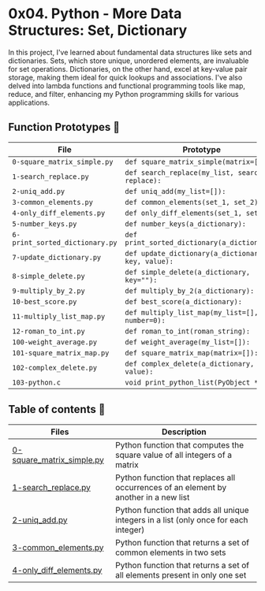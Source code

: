 # 0x04. Python - More Data Structures: Set, Dictionary

In this project, I've learned about fundamental data structures like sets and dictionaries. Sets, which store unique, unordered elements, are invaluable for set operations. Dictionaries, on the other hand, excel at key-value pair storage, making them ideal for quick lookups and associations. I've also delved into lambda functions and functional programming tools like map, reduce, and filter, enhancing my Python programming skills for various applications.

## Function Prototypes :memo:

| File                           | Prototype                                                                                                 |
| ------------------------------ | --------------------------------------------------------------------------------------------------------- |
| `0-square_matrix_simple.py`    | `def square_matrix_simple(matrix=[]):`                                                                    |
| `1-search_replace.py`          | `def search_replace(my_list, search, replace):`                                                           |
| `2-uniq_add.py`                | `def uniq_add(my_list=[]):`                                                                               |
| `3-common_elements.py`         | `def common_elements(set_1, set_2):`                                                                      |
| `4-only_diff_elements.py`      | `def only_diff_elements(set_1, set_2):`                                                                   |
| `5-number_keys.py`             | `def number_keys(a_dictionary):`                                                                          |
| `6-print_sorted_dictionary.py` | `def print_sorted_dictionary(a_dictionary):`                                                              |
| `7-update_dictionary.py`       | `def update_dictionary(a_dictionary, key, value):`                                                        |
| `8-simple_delete.py`           | `def simple_delete(a_dictionary, key=""):`                                                                |
| `9-multiply_by_2.py`           | `def multiply_by_2(a_dictionary):`                                                                        |
| `10-best_score.py`             | `def best_score(a_dictionary):`                                                                           |
| `11-multiply_list_map.py`       | `def multiply_list_map(my_list=[], number=0):`                                                             |
| `12-roman_to_int.py`       | `def roman_to_int(roman_string):`                                                             |
| `100-weight_average.py`       | `def weight_average(my_list=[]):`                                                             |
| `101-square_matrix_map.py`       | `def square_matrix_map(matrix=[]):`                                                             |
| `102-complex_delete.py`       | `def complex_delete(a_dictionary, value):`                                                             |
| `103-python.c`       | `void print_python_list(PyObject *p);`                                                             |

## Table of contents :book:
Files | Description
----- | -----------
[0-square_matrix_simple.py](./0-square_matrix_simple.py) | Python function that computes the square value of all integers of a matrix
[1-search_replace.py](./1-search_replace.py) | Python function that replaces all occurrences of an element by another in a new list
[2-uniq_add.py](./2-uniq_add.py) | Python function that adds all unique integers in a list (only once for each integer)
[3-common_elements.py](./3-common_elements.py) | Python function that returns a set of common elements in two sets
[4-only_diff_elements.py](./4-only_diff_elements.py) | Python function that returns a set of all elements present in only one set
